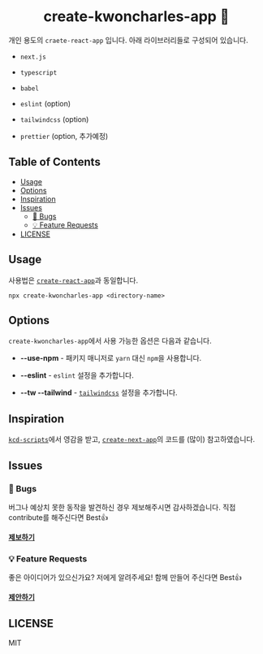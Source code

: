 <div align="center">
  <h1>create-kwoncharles-app 🐴</h1>
</div>

개인 용도의 `craete-react-app` 입니다. 아래 라이브러리들로 구성되어 있습니다.

- `next.js`

- `typescript`

- `babel`

- `eslint` (option)

- `tailwindcss` (option)

- `prettier` (option, 추가예정)


## Table of Contents

- [Usage](#usage)
- [Options](#options)
- [Inspiration](#inspiration)
- [Issues](#issues)
  - [🐛 Bugs](#-bugs)
  - [💡 Feature Requests](#-feature-requests)
- [LICENSE](#license)

## Usage
사용법은 [`create-react-app`](https://github.com/facebook/create-react-app)과 동일합니다.
```
npx create-kwoncharles-app <directory-name>
```


## Options
`create-kwoncharles-app`에서 사용 가능한 옵션은 다음과 같습니다.

- **--use-npm** - 패키지 매니저로 `yarn` 대신 `npm`을 사용합니다.

- **--eslint** - `eslint` 설정을 추가합니다.

- **--tw --tailwind** - [`tailwindcss`](https://tailwindcss.com/) 설정을 추가합니다.

## Inspiration

[`kcd-scripts`](https://github.com/kentcdodds/kcd-scripts)에서 영감을 받고, [`create-next-app`](https://github.com/vercel/next.js/tree/canary/packages/create-next-app)의 코드를 (많이) 참고하였습니다.

## Issues

### 🐛 Bugs

버그나 예상치 못한 동작을 발견하신 경우 제보해주시면 감사하겠습니다. 직접 contribute를 해주신다면 Best👍

[**제보하기**](https://github.com/kwoncharles/create-kwoncharles-app/issues/new)

### 💡 Feature Requests

좋은 아이디어가 있으신가요? 저에게 알려주세요! 함께 만들어 주신다면 Best👍

[**제안하기**](https://github.com/kwoncharles/create-kwoncharles-app/issues/new)

## LICENSE

MIT